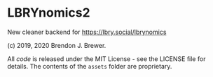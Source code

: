 # LBRYnomics2
New cleaner backend for https://lbry.social/lbrynomics

(c) 2019, 2020 Brendon J. Brewer.

All *code* is released under the MIT License - see the LICENSE file for details. The contents of the `assets` folder are proprietary.
